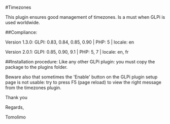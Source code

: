 #Timezones

This plugin ensures good management of timezones. Is a must when GLPi is used worldwide.

##Compliance:

Version 1.3.0:
GLPI: 0.83, 0.84, 0.85, 0.90 | PHP: 5 | locale: en

Version 2.0.1:
GLPI: 0.85, 0.90, 9.1 | PHP: 5, 7 | locale: en, fr

##Installation procedure:
Like any other GLPi plugin: you must copy the package to the plugins folder.

Beware also that sometimes the 'Enable' button on the GLPi plugin setup page is not usable: try to press F5 (page reload) to view the right message from the timezones plugin.

Thank you

Regards,

Tomolimo
